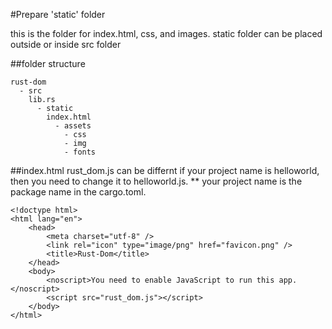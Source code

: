 #Prepare 'static' folder

this is the folder for index.html, css, and images.
static folder can be placed outside or inside src folder

##folder structure
```
rust-dom
  - src
    lib.rs
      - static
        index.html
          - assets
            - css
            - img
            - fonts
```

##index.html
rust_dom.js can be differnt if your project name is helloworld, then you need to change it to helloworld.js. ** your project name is the package name in the cargo.toml.

```
<!doctype html>
<html lang="en">
    <head>
        <meta charset="utf-8" />
        <link rel="icon" type="image/png" href="favicon.png" />
        <title>Rust-Dom</title>
    </head>
    <body>
        <noscript>You need to enable JavaScript to run this app.</noscript>
        <script src="rust_dom.js"></script>
    </body>
</html>
```